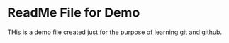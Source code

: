 # ReadMe File for Demo

THis is a demo file created just for the purpose of learning git and github.
